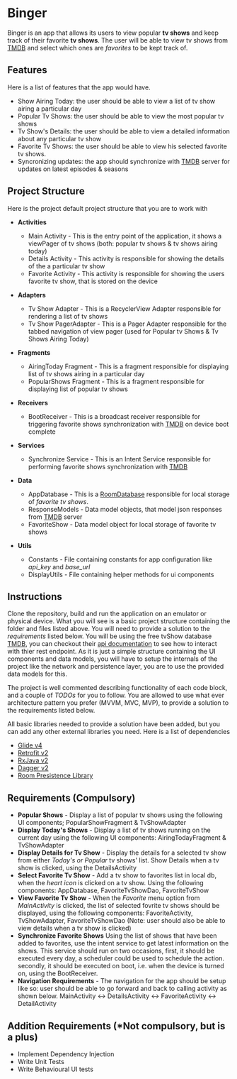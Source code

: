 # Binger

Binger is an app that allows its users to view popular **tv shows** and keep track of their favorite **tv shows**. 
The user will be able to view tv shows from [TMDB](https://www.themoviedb.org/) and select which ones are *favorites* to be kept track of.

## Features
Here is a list of features that the app would have.

- Show Airing Today: the user should be able to view a list of tv show airing a particular day
- Popular Tv Shows: the user should be able to view the most popular tv shows
- Tv Show's Details: the user should be able to view a detailed information about any particular tv show
- Favorite Tv Shows: the user should be able to view his selected favorite tv shows.
- Syncronizing updates: the app should synchronize with [TMDB](https://www.themoviedb.org/) server for updates on latest episodes & seasons


## Project Structure
Here is the project default project structure that you are to work with

* __Activities__
    * Main Activity - This is the entry point of the application, it shows a viewPager of tv shows (both: popular tv shows & tv shows airing today)
    * Details Activity - This activity is responsible for showing the details of the a particular tv show
    * Favorite Activity - This activity is responsible for showing the users favorite tv show, that is stored on the device

* __Adapters__
    * Tv Show Adapter - This is a RecyclerView Adapter responsible for rendering a list of tv shows
    * Tv Show PagerAdapter - This is a Pager Adapter responsible for the tabbed navigation of view pager (used for Popular tv Shows & Tv Shows Airing Today)

* __Fragments__
    * AiringToday Fragment - This is a fragment responsible for displaying list of tv shows airing in a particular day
    * PopularShows Fragment - This is a fragment responsible for displaying list of popular tv shows

* __Receivers__
    * BootReceiver - This is a broadcast receiver responsible for triggering favorite shows synchronization with [TMDB](https://www.themoviedb.org/) on device boot complete

* __Services__
    * Synchronize Service - This is an Intent Service responsible for performing favorite shows synchronization with [TMDB](https://www.themoviedb.org/) 

* __Data__
    * AppDatabase - This is a [RoomDatabase]() responsible for local storage of *favorite tv shows*.
    * ResponseModels - Data model objects, that model json responses from [TMDB](https://www.themoviedb.org/) server
    * FavoriteShow - Data model object for local storage of favorite tv shows

* __Utils__
    * Constants - File containing constants for app configuration like *api_key* and *base_url*
    * DisplayUtils - File containing helper methods for ui components

    
## Instructions
Clone the repository, build and run the application on an emulator or physical device. What you will see is a basic project structure containing the folder and files listed above. You will need to provide a solution to the *requirements* listed below. You will be using the free tvShow database [TMDB](https://www.themoviedb.org/), you can checkout their [api documentation](https://www.themoviedb.org/documentation/api) to see how to interact with thier rest endpoint. As it is just a simple structure containing the UI components and data models, you will have to setup the internals of the project like the network and persistence layer, you are to use the provided data models for this.

The project is well commented describing functionality of each code block, and a couple of *TODOs* for you to follow. You are allowed to use what ever architecture pattern you prefer (MVVM, MVC, MVP), to provide a solution to the requirements listed below.

All basic libraries needed to provide a solution have been added, but you can add any other external libraries you need. 
Here is a list of dependencies
- [Glide v4](https://bumptech.github.io/glide/)
- [Retrofit v2](https://square.github.io/retrofit/)
- [RxJava v2](https://github.com/ReactiveX/RxJava)
- [Dagger v2](https://github.com/google/dagger)
- [Room Presistence Library](https://developer.android.com/topic/libraries/architecture/room)

## Requirements (Compulsory)
- __Popular Shows__ - Display a list of popular tv shows using the following UI components; PopularShowFragment & TvShowAdapter
- __Display Today's Shows__ - Display a list of tv shows running on the current day using the following UI components: AiringTodayFragment & TvShowAdapter
- __Display Details for Tv Show__ - Display the details for a selected tv show from either *Today's or Popular* tv shows' list. Show Details when a tv show is clicked, using the DetailsActivity
- __Select Favorite Tv Show__ - Add a tv show to favorites list in local db, when the *heart icon* is clicked on a tv show. Using the following components: AppDatabase, FavoriteTvShowDao, FavoriteTvShow
- __View Favorite Tv Show__ - When the *Favorite* menu option from *MainActivity* is clicked, the list of selected fovrite tv shows should be displayed, using the following components: FavoriteActivity, TvShowAdapter, FavoriteTvShowDao (Note: user should also be able to view details when a tv show is clicked)
- __Synchronize Favorite Shows__ Using the list of shows that have been added to favorites, use the intent service to get latest information on the shows. This service should run on two occasions, first, it should be executed every day, a scheduler could be used to schedule the action. secondly, it should be executed on boot, i.e. when the device is turned on, using the BootReceiver.
- __Navigation Requirements__ - The navigation for the app should be setup like so: user should be able to go forward and back to calling activity as shown below.
    MainActivity
        <-> DetailsActivity 
        <-> FavoriteActivity <-> DetailActivity

## Addition Requirements (*Not compulsory, but is a plus)
- Implement Dependency Injection
- Write Unit Tests
- Write Behavioural UI tests

